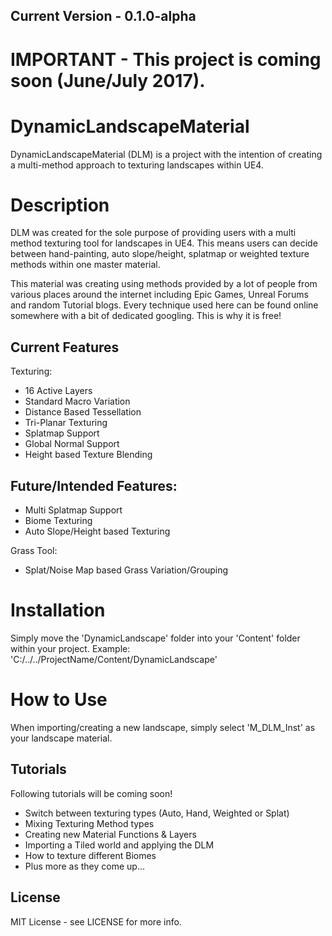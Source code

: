 ## Current Version - 0.1.0-alpha

# IMPORTANT - This project is coming soon (June/July 2017).

# DynamicLandscapeMaterial
DynamicLandscapeMaterial (DLM) is a project with the intention of creating a multi-method approach to texturing landscapes within UE4. 

# Description
DLM was created for the sole purpose of providing users with a multi method texturing tool for landscapes in UE4. This means users can decide between hand-painting, auto slope/height, splatmap or weighted texture methods within one master material.

This material was creating using methods provided by a lot of people from various places around the internet including Epic Games, Unreal Forums and random Tutorial blogs.
Every technique used here can be found online somewhere with a bit of dedicated googling. This is why it is free!

## Current Features

Texturing:
- 16 Active Layers
- Standard Macro Variation
- Distance Based Tessellation
- Tri-Planar Texturing
- Splatmap Support
- Global Normal Support
- Height based Texture Blending

## Future/Intended Features:
- Multi Splatmap Support
- Biome Texturing
- Auto Slope/Height based Texturing

Grass Tool:
- Splat/Noise Map based Grass Variation/Grouping

# Installation
Simply move the 'DynamicLandscape' folder into your 'Content' folder within your project. 
Example: 'C:/../../ProjectName/Content/DynamicLandscape'

# How to Use
When importing/creating a new landscape, simply select 'M_DLM_Inst' as your landscape material.

## Tutorials
Following tutorials will be coming soon!
- Switch between texturing types (Auto, Hand, Weighted or Splat)
- Mixing Texturing Method types
- Creating new Material Functions & Layers
- Importing a Tiled world and applying the DLM
- How to texture different Biomes
- Plus more as they come up...

## License
MIT License - see LICENSE for more info.
